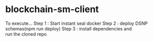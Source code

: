 # blockchain-sm-client

To execute...
Step 1 : Start instant seal docker
Step 2 : deploy DSNP schemas(npm run deploy)
Step 3 : install dependencies and run the cloned repo
